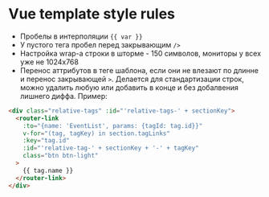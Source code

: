 # Vue template style rules

- Пробелы в интерполяции `{{ var }}`
- У пустого тега пробел перед закрывающим `/>`
- Настройка wrap-а строки в шторме - 150 символов, мониторы у всех уже не 1024х768
- Перенос аттрибутов в теге шаблона, если они не влезают по длинне и перенос закрывающей `>`. Делается для стандартизации строк, можно удалить любую или добавить в конце и без добалвения лишнего диффа.
Пример:
```html
<div class="relative-tags" :id="'relative-tags-' + sectionKey">
  <router-link
    :to="{name: 'EventList', params: {tagId: tag.id}}"
    v-for="(tag, tagKey) in section.tagLinks"
    :key="tag.id"
    :id="'relative-tag-' + sectionKey + '-' + tagKey"
    class="btn btn-light"
  >
    {{ tag.name }}
  </router-link>
</div>
```

